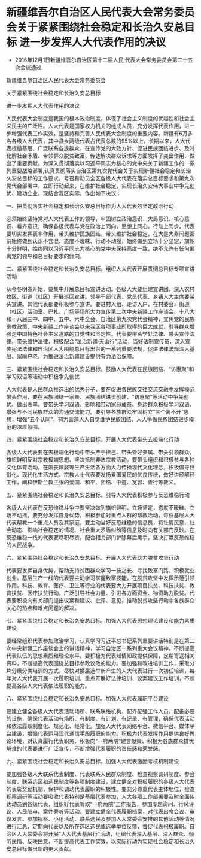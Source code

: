 # 新疆维吾尔自治区人民代表大会常务委员会关于紧紧围绕社会稳定和长治久安总目标  进一步发挥人大代表作用的决议

- 2016年12月1日新疆维吾尔自治区第十二届人民
代表大会常务委员会第二十五次会议通过

<!-- INFO END -->

新疆维吾尔自治区人民代表大会常务委员会

关于紧紧围绕社会稳定和长治久安总目标

进一步发挥人大代表作用的决议

人民代表大会制度是我国的根本政治制度，体现了社会主义制度的优越性和社会主义民主的广泛性。人大代表是国家权力机关的组成人员，充分发挥代表作用，进一步增强代表工作实效，是坚持和完善人民代表大会制度的重要内容。新疆有6万多名各级人大代表，其中县乡两级代表占代表总数的95%以上，长期以来，人大代表根植基层、广泛联系各族群众，在宣传党的大政方针、促进民族团结进步、及时化解社会矛盾、带领群众脱贫致富、传达解决群众诉求等方面发挥了突出作用、做出了重要贡献。为深入贯彻落实以习近平同志为核心的党中央关于新疆工作的一系列重要战略部署,认真贯彻落实自治区第九次党代会关于实现新疆社会稳定和长治久安总目标的工作要求，号召和动员全区各级人大代表在落实总目标要求和第九次党代会部署中，立即行动起来，在维护社会稳定，实现长治久安伟大事业中争先创优、建功立业，现结合我区实际，作出如下决议：

一、把贯彻落实社会稳定和长治久安总目标作为人大代表的坚定政治行动

必须始终坚持党对人大代表工作的领导，牢固树立政治意识、大局意识、核心意识、看齐意识，确保各级代表与党在政治上同向，思想上同心，行动上同步。代表要切实发挥表率作用，带头维护民族团结，带头维护社会稳定，在大是大非问题面前始终做到认识不含混、态度不暧昧、行动不动摇，始终做到立场十分坚定，旗帜十分鲜明，始终同以习近平同志为核心的党中央保持高度一致，绝不允许有任何偏离党的领导和总目标要求的倾向。

二、紧紧围绕社会稳定和长治久安总目标，组织人大代表开展贯彻总目标专项宣讲活动

从今冬明春开始，要集中开展总目标宣讲活动。各级人大要组建宣讲团，深入农村牧区、街道（社区）开展巡回宣讲。领导干部代表、党员代表、乡镇人大主席要带头宣讲。其他代表都要积极参与宣讲。要进村入组、走访入户，在村委会、街道（社区）活动室、巴扎、广场等场所大力宣传第二次中央新疆工作座谈会、十八大和十八届三中、四中、五中、六中全会、自治区第九次党代会精神，宣传党的民族宗教政策、中央新疆工作座谈会以来我区各项事业所取得的巨大成就，引导群众增强走中国特色社会主义道路的自觉性和坚定性。代表要带头学好法律、带头宣传法律、带头维护法律，积极配合“法治新疆·天山行”活动，当好法制宣传员，深入宣传宪法法律和自治区人大围绕总目标出台的一系列重要法规，促进法律法规深入基层、家喻户晓，为推进法治新疆建设提供有力法治保障。

三、紧紧围绕社会稳定和长治久安总目标，鼓励人大代表在民族团结、“访惠聚”和学习双语等活动中积极争先创优

人大代表是人民群众推选出的优秀分子，要在促进各民族交往交流交融中发挥模范带头作用，要在民族团结一家亲、民族团结进步创建、“访惠聚”等活动中争先创优、做出表率。要带头学习双语，影响和带动家庭成员、身边群众积极学习双语，增强与不同民族群众的沟通交流能力。要引导各族群众牢固树立“三个离不开”思想，增强“五个认同”，努力营造人人自觉维护民族团结、人人争做民族团结进步模范的浓厚氛围。

四、紧紧围绕社会稳定和长治久安总目标，开展人大代表带头去极端化行动

各级人大代表要在去极端化行动中带头严于律己、带头管好亲属、带头引领群众，旗帜鲜明反对宗教极端思想、坚决抵制非法宗教活动。要带头组织和积极参与各种文化体育活动，在婚丧嫁娶等生产生活各方面大力传播现代文化理念，积极倡导世俗化、现代化生活方式。宗教人士代表要发扬爱国爱民的优良传统，做好讲经解经工作，阐释伊斯兰教主张的爱国、和平、团结、中道、宽容、善行等教义。

五、紧紧围绕社会稳定和长治久安总目标，引导人大代表积极参与反恐维稳行动

各级人大代表在反恐维稳斗争中要坚决做到旗帜鲜明、立场坚定，态度不暧昧、立场不动摇。要充分发挥自身优势，积极参加对重点人群的帮教活动，每位基层人大代表帮教一个重点人员及其家庭。要主动当好反恐维稳的信息员，将社情民意、社会动态、影响社会稳定的情况、社会重大矛盾纠纷等信息及时向有关部门反映。在反恐维稳一线的代表要尽职尽责，配合相关部门铲除幕后黑手，坚决打赢反恐维稳的人民战争。

六、紧紧围绕社会稳定和长治久安总目标，开展人大代表助力脱贫攻坚行动

代表要发挥自身优势，帮助支持贫困群众学习一技之长、寻找致富门路、积极就业创业。基层生产一线的代表要主动学习掌握致富技能，在脱贫攻坚中发挥示范引领作用。科技、教育、医疗、卫生等行业的代表要大力开展项目扶贫、科技扶贫、教育扶贫、医疗扶贫行动，广泛引导社会力量、引进各方面资金、物资助力脱贫。代表要积极向有关部门提出议案和建议、批评、意见，推动脱贫攻坚行动中各族群众关心的热点和难点问题的解决。

七、紧紧围绕社会稳定和长治久安总目标，加强人大代表思想理论建设和能力素质建设

要经常组织代表参加政治学习，认真学习习近平总书记系列重要讲话特别是在第二次中央新疆工作座谈会上的讲话精神，学习自治区一系列重大会议精神，不断提高代表队伍的思想素质和理论水平。要积极为代表知情知政提供保障，定期寄送相关资料，不断提高代表围绕总目标参政议政的能力。要加强和改进培训工作，采取分片分级分类培训的方式，尽快对换届选举新产生的人大代表进行一次初任培训，每年对人大代表开展一次履职培训，重点开展好法律培训、议案建议工作培训，不断提高各级人大代表依法履职的能力。

八、紧紧围绕社会稳定和长治久安总目标，加强人大代表履职平台建设

要建立健全各级人大代表活动场所、联系联络机构，配齐配强工作人员，配备必要的设施，确保代表活动有场所、有制度、有计划、有记录、有管理，确保代表活动和依法履职制度化、规范化、经常化。加强人大代表网络平台、微信平台、媒体平台建设，增强代表运用现代通信手段履职的能力。积极为代表发挥作用提供良好舆论环境，对认真履行代表职务、积极向“一府两院”建言献策、积极为各族群众排忧解难的代表要进行广泛宣传，不断增强代表履职的责任感和荣誉感。

九、紧紧围绕社会稳定和长治久安总目标，加强人大代表激励考核机制建设

要加强各级人大联系代表制度、代表联系人民群众制度、检查视察调研制度、参会制度、联系选区和选民制度等各项制度建设，建立健全对积极履职的各级人大代表的表彰奖励机制，保护和调动代表履职的积极性。要充分尊重代表主体地位，检查视察调研等活动要吸收代表特别是基层代表参加，人大各项工作部署要及时全面传达动员到各级代表，组织好代表听取“一府两院”工作报告，参加专题询问、行风评议、人民陪审、案件旁听等活动。要建立健全代表履职档案，对代表出席会议、审议发言、参加视察、小组活动、联系选民及参加人大常委会安排的其他活动等情况进行汇总，定期向代表以及所在选区选民或选举单位反馈，督促代表积极履职。自治区人大常委会将开展“人大代表基层行”活动，组织代表深入基层、深入群众、倾听民情、反映民意，不断提高代表工作实效，以实际行动为实现社会稳定和长治久安总目标做出新的更大贡献。
